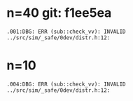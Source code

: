 # n=40 git: f1ee5ea

	.001:DBG: ERR (sub::check_vv): INVALID ../src/sim/_safe/0dev/distr.h:12:

# n=10

	.004:DBG: ERR (sub::check_vv): INVALID ../src/sim/_safe/0dev/distr.h:12:
